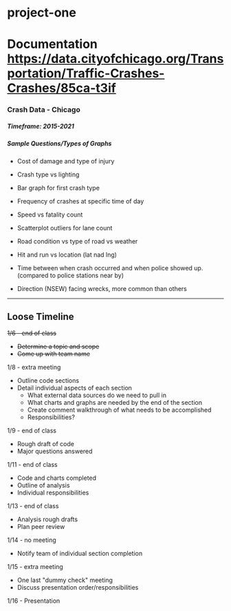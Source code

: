 # project-one
# Documentation https://data.cityofchicago.org/Transportation/Traffic-Crashes-Crashes/85ca-t3if
### Crash Data -  Chicago
##### Timeframe: 2015-2021

##### Sample Questions/Types of Graphs
* Cost of damage and type of injury

* Crash type vs lighting

* Bar graph for first crash type

* Frequency of crashes at specific time of day

* Speed vs fatality count

* Scatterplot outliers for lane count

* Road condition vs type of road vs weather

* Hit and run vs location (lat nad lng)

* Time between when crash occurred and when police showed up. (compared to police stations near by)

* Direction (NSEW) facing wrecks, more common than others

----
## Loose Timeline
<del>1/6 - end of class
* <del>Determine a topic and scope
* <del>Come up with team name

1/8 - extra meeting
* Outline code sections
* Detail individual aspects of each section
	* What external data sources do we need to pull in
	* What charts and graphs are needed by the end of the section
	* Create comment walkthrough of what needs to be accomplished
	* Responsibilities?

1/9 - end of class
* Rough draft of code
* Major questions answered

1/11 - end of class
* Code and charts completed
* Outline of analysis
* Individual responsibilities

1/13 - end of class
* Analysis rough drafts
* Plan peer review

1/14 - no meeting
* Notify team of individual section completion

1/15 - extra meeting
* One last "dummy check" meeting
* Discuss presentation order/responsibilities

1/16 - Presentation

